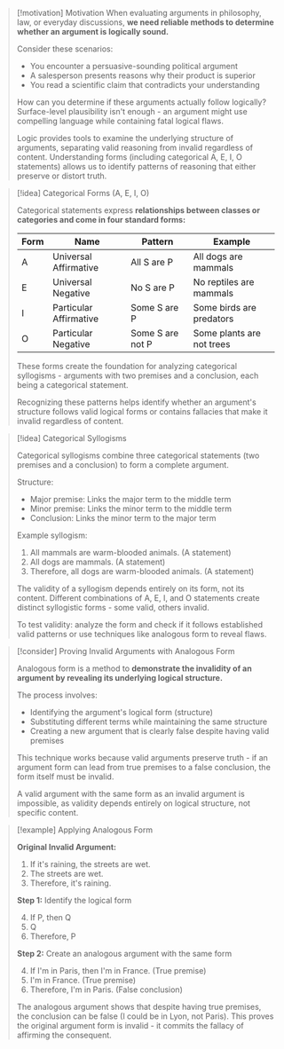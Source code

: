 
> [!motivation] Motivation
> When evaluating arguments in philosophy, law, or everyday discussions, **we need reliable methods to determine whether an argument is logically sound.**
> 
> Consider these scenarios:
> 
> - You encounter a persuasive-sounding political argument
> - A salesperson presents reasons why their product is superior
> - You read a scientific claim that contradicts your understanding
> 
> How can you determine if these arguments actually follow logically? Surface-level plausibility isn't enough - an argument might use compelling language while containing fatal logical flaws.
> 
> Logic provides tools to examine the underlying structure of arguments, separating valid reasoning from invalid regardless of content. Understanding forms (including categorical A, E, I, O statements) allows us to identify patterns of reasoning that either preserve or distort truth.

> [!idea] Categorical Forms (A, E, I, O)
> 
> Categorical statements express **relationships between classes or categories and come in four standard forms:**
> 
> |Form|Name|Pattern|Example|
> |---|---|---|---|
> |A|Universal Affirmative|All S are P|All dogs are mammals|
> |E|Universal Negative|No S are P|No reptiles are mammals|
> |I|Particular Affirmative|Some S are P|Some birds are predators|
> |O|Particular Negative|Some S are not P|Some plants are not trees|
> 
> These forms create the foundation for analyzing categorical syllogisms - arguments with two premises and a conclusion, each being a categorical statement.
> 
> Recognizing these patterns helps identify whether an argument's structure follows valid logical forms or contains fallacies that make it invalid regardless of content.

> [!idea] Categorical Syllogisms
> 
> Categorical syllogisms combine three categorical statements (two premises and a conclusion) to form a complete argument.
> 
> Structure:
> 
> - Major premise: Links the major term to the middle term
> - Minor premise: Links the minor term to the middle term
> - Conclusion: Links the minor term to the major term
> 
> Example syllogism:
> 
> 1. All mammals are warm-blooded animals. (A statement)
> 2. All dogs are mammals. (A statement)
> 3. Therefore, all dogs are warm-blooded animals. (A statement)
> 
> The validity of a syllogism depends entirely on its form, not its content. Different combinations of A, E, I, and O statements create distinct syllogistic forms - some valid, others invalid.
> 
> To test validity: analyze the form and check if it follows established valid patterns or use techniques like analogous form to reveal flaws.

> [!consider] Proving Invalid Arguments with Analogous Form
> 
> Analogous form is a method to **demonstrate the invalidity of an argument by revealing its underlying logical structure.**
> 
> The process involves:
> 
> - Identifying the argument's logical form (structure)
> - Substituting different terms while maintaining the same structure
> - Creating a new argument that is clearly false despite having valid premises
> 
> This technique works because valid arguments preserve truth - if an argument form can lead from true premises to a false conclusion, the form itself must be invalid.
> 
> A valid argument with the same form as an invalid argument is impossible, as validity depends entirely on logical structure, not specific content.

> [!example] Applying Analogous Form
> 
> **Original Invalid Argument:**
> 
> 1. If it's raining, the streets are wet.
> 2. The streets are wet.
> 3. Therefore, it's raining.
> 
> **Step 1:** Identify the logical form
> 
> 4. If P, then Q
> 5. Q
> 6. Therefore, P
> 
> **Step 2:** Create an analogous argument with the same form
> 
> 4. If I'm in Paris, then I'm in France. (True premise)
> 5. I'm in France. (True premise)
> 6. Therefore, I'm in Paris. (False conclusion)
> 
> The analogous argument shows that despite having true premises, the conclusion can be false (I could be in Lyon, not Paris). This proves the original argument form is invalid - it commits the fallacy of affirming the consequent.